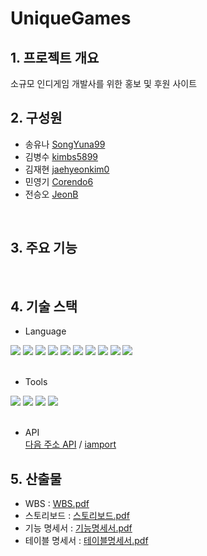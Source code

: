 # UniqueGames
## 1. 프로젝트 개요 
소규모 인디게임 개발사를 위한 홍보 및 후원 사이트
<br>

## 2. 구성원
- 송유나 [SongYuna99](https://github.com/SongYuna99)
- 김병수 [kimbs5899](https://github.com/kimbs5899)
- 김재현 [jaehyeonkim0](https://github.com/jaehyeonkim0)
- 민영기 [Corendo6](https://github.com/Corendo6)
- 전승오 [JeonB](https://github.com/JeonB)
<br>

## 3. 주요 기능
<br>

## 4. 기술 스택
- Language
<div align="left">
	<img src="https://img.shields.io/badge/Java-007396?style=for-the-badge&logo=Java&logoColor=white" />
	<img src="https://img.shields.io/badge/HTML5-E34F26?style=for-the-badge&logo=HTML5&logoColor=white" />
	<img src="https://img.shields.io/badge/CSS3-1572B6?style=for-the-badge&logo=CSS3&logoColor=white" />
  <img src="https://img.shields.io/badge/javascript-F7DF1E?style=for-the-badge&logo=javascript&logoColor=white">
  <img src="https://img.shields.io/badge/jquery-0769AD?style=for-the-badge&logo=jquery&logoColor=white">
	<img src="https://img.shields.io/badge/spring-6DB33F?style=for-the-badge&logo=spring&logoColor=white">
  <img src="https://img.shields.io/badge/apachetomcat-F8DC75?style=for-the-badge&logo=apachetomcat&logoColor=white">
  <img src="https://img.shields.io/badge/apachemaven-C71A36?style=for-the-badge&logo=apachemaven&logoColor=white">
  <img src="https://img.shields.io/badge/adobephotoshop-31A8FF?style=for-the-badge&logo=adobephotoshop&logoColor=white">
  <img src="https://img.shields.io/badge/adobexd-FF61F6?style=for-the-badge&logo=adobexd&logoColor=white">
  
  <br>
</div>
<br>

- Tools
<div align="left">
	<img src="https://img.shields.io/badge/eclipseide-2C2255?style=for-the-badge&logo=eclipseide&logoColor=white">
	<img src="https://img.shields.io/badge/intellijidea-000000?style=for-the-badge&logo=intellijidea&logoColor=white">
	<img src="https://img.shields.io/badge/mysql-4479A1?style=for-the-badge&logo=mysql&logoColor=white">
	<img src="https://img.shields.io/badge/github-181717?style=for-the-badge&logo=github&logoColor=white">
</div>
<br>

- API
  <br>
  [다음 주소 API](https://postcode.map.daum.net/guide) / 
  [iamport](https://developers.portone.io/docs/ko/readme)
  <br>


## 5. 산출물
- WBS : [WBS.pdf](https://drive.google.com/file/d/1CZID4Nn8eTeDLU1TfCGUA9ujdoxoptzV/view?usp=drive_link)
- 스토리보드 : [스토리보드.pdf](https://drive.google.com/file/d/1Z0Iwofv6wRXfloiKwMg8gFqkro6q4_5M/view?usp=drive_link)
- 기능 명세서 : [기능명세서.pdf](https://drive.google.com/file/d/1_HaP738pKn89FJogmP2fSUB4EHCVIkD2/view?usp=drive_link)
- 테이블 명세서 : [테이블명세서.pdf](https://drive.google.com/file/d/1H0caimFuxPevm8wkdwTmyaNii050fVO-/view?usp=drive_link)
